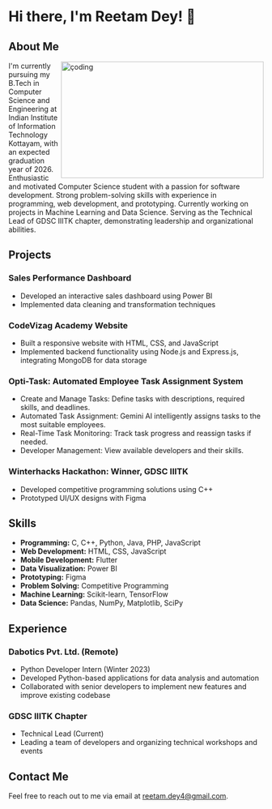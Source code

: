 # Hi there, I'm Reetam Dey! 👋

## About Me
<img  align="right" alt="çoding" width="400" height="230" src="[https://camo.githubusercontent.com/7de37139d0b4c1ce40865e799b446c0e963a3dd8fb68d239707237c40604fa3d/68747470733a2f2f63646e2e6472696262626c652e636f6d2f75736572732f3733303730332f73637265656e73686f74732f363538313234332f6176656e746f2e676966](https://www.google.com/url?sa=i&url=https%3A%2F%2Fgithub.com%2Frudrabarad%2FGifs&psig=AOvVaw2B1pxPQQOTuck1ETUe2ASP&ust=1742503503434000&source=images&cd=vfe&opi=89978449&ved=0CBAQjRxqFwoTCKCZ1saBl4wDFQAAAAAdAAAAABAE)">

I'm currently pursuing my B.Tech in Computer Science and Engineering at Indian Institute of Information Technology Kottayam, with an expected graduation year of 2026.
Enthusiastic and motivated Computer Science student with a passion for software development.
Strong problem-solving skills with experience in programming, web development, and prototyping.
Currently working on projects in Machine Learning and Data Science. Serving as the Technical Lead
of GDSC IIITK chapter, demonstrating leadership and organizational abilities.

## Projects


### Sales Performance Dashboard
- Developed an interactive sales dashboard using Power BI
- Implemented data cleaning and transformation techniques

### CodeVizag Academy Website
- Built a responsive website with HTML, CSS, and JavaScript
- Implemented backend functionality using Node.js and Express.js, integrating MongoDB for data storage

### Opti-Task: Automated Employee Task Assignment System
- Create and Manage Tasks: Define tasks with descriptions, required skills, and deadlines.
- Automated Task Assignment: Gemini AI intelligently assigns tasks to the most suitable employees.
- Real-Time Task Monitoring: Track task progress and reassign tasks if needed.
- Developer Management: View available developers and their skills.


### Winterhacks Hackathon: Winner, GDSC IIITK
- Developed competitive programming solutions using C++
- Prototyped UI/UX designs with Figma

## Skills

- **Programming:** C, C++, Python, Java, PHP, JavaScript
- **Web Development:** HTML, CSS, JavaScript
- **Mobile Development:** Flutter
- **Data Visualization:** Power BI
- **Prototyping:** Figma
- **Problem Solving:** Competitive Programming
- **Machine Learning:** Scikit-learn, TensorFlow
- **Data Science:** Pandas, NumPy, Matplotlib, SciPy

## Experience

### Dabotics Pvt. Ltd. (Remote)
- Python Developer Intern (Winter 2023)
- Developed Python-based applications for data analysis and automation
- Collaborated with senior developers to implement new features and improve existing codebase

### GDSC IIITK Chapter
- Technical Lead (Current)
- Leading a team of developers and organizing technical workshops and events

## Contact Me

Feel free to reach out to me via email at [reetam.dey4@gmail.com](mailto:reetam.dey4@gmail.com).

